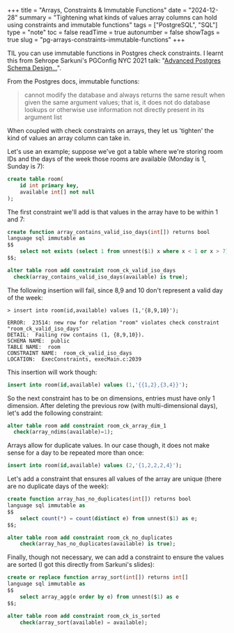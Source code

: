 +++
title = "Arrays, Constraints & Immutable Functions"
date = "2024-12-28"
summary = "Tightening what kinds of values array columns can hold using constraints and immutable functions"
tags = ["PostgreSQL", "SQL"]
type = "note"
toc = false
readTime = true
autonumber = false
showTags = true
slug = "pg-arrays-constraints-immutable-functions"
+++

TIL you can use immutable functions in Postgres check constraints. I learnt this
from Sehrope Sarkuni's PGConfig NYC 2021 talk:
"[Advanced Postgres Schema Design...](https://www.youtube.com/watch?v=lkWiyEe2RUQ)".

From the Postgres docs, immutable functions:

> cannot modify the database and always returns the same result when given the
> same argument values; that is, it does not do database lookups or otherwise
> use information not directly present in its argument list

When coupled with check constraints on arrays, they let us 'tighten' the kind of
values an array column can take in.

Let's use an example; suppose we've got a table where we're storing room IDs and
the days of the week those rooms are available (Monday is 1, Sunday is 7):

```sql
create table room(
    id int primary key,
    available int[] not null
);
```

The first constraint we'll add is that values in the array have to be within 1
and 7:

```sql
create function array_contains_valid_iso_days(int[]) returns bool
language sql immutable as
$$
    select not exists (select 1 from unnest($1) x where x < 1 or x > 7);
$$;

alter table room add constraint room_ck_valid_iso_days
  check(array_contains_valid_iso_days(available) is true);
```

The following insertion will fail, since 8,9 and 10 don't represent a valid day
of the week:

```
> insert into room(id,available) values (1,'{8,9,10}');

ERROR:  23514: new row for relation "room" violates check constraint "room_ck_valid_iso_days"
DETAIL:  Failing row contains (1, {8,9,10}).
SCHEMA NAME:  public
TABLE NAME:  room
CONSTRAINT NAME:  room_ck_valid_iso_days
LOCATION:  ExecConstraints, execMain.c:2039
```

This insertion will work though:

```sql
insert into room(id,available) values (1,'{{1,2},{3,4}}');
```

So the next constraint has to be on dimensions, entries must have only 1
dimension. After deleting the previous row (with multi-dimensional days), let's
add the following constraint:

```sql
alter table room add constraint room_ck_array_dim_1
  check(array_ndims(available)=1);
```

Arrays allow for duplicate values. In our case though, it does not make sense
for a day to be repeated more than once:

```sql
insert into room(id,available) values (2,'{1,2,2,2,4}');
```

Let's add a constraint that ensures all values of the array are unique (there
are no duplicate days of the week):

```sql
create function array_has_no_duplicates(int[]) returns bool
language sql immutable as
$$
    select count(*) = count(distinct e) from unnest($1) as e;
$$;

alter table room add constraint room_ck_no_duplicates
    check(array_has_no_duplicates(available) is true);
```

Finally, though not necessary, we can add a constraint to ensure the values are
sorted (I got this directly from Sarkuni's slides):

```sql
create or replace function array_sort(int[]) returns int[]
language sql immutable as
$$
    select array_agg(e order by e) from unnest($1) as e
$$;

alter table room add constraint room_ck_is_sorted
    check(array_sort(available) = available);
```
